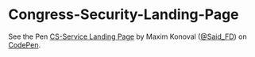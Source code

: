 # Congress-Security-Landing-Page
<p data-height="265" data-theme-id="0" data-slug-hash="zBJQzK" data-default-tab="result" data-user="Said_FD" data-embed-version="2" class="codepen">See the Pen <a href="http://codepen.io/Said_FD/pen/zBJQzK/">CS-Service Landing Page</a> by Maxim Konoval (<a href="http://codepen.io/Said_FD">@Said_FD</a>) on <a href="http://codepen.io">CodePen</a>.</p>
<script async src="//assets.codepen.io/assets/embed/ei.js"></script>
